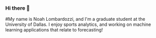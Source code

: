 ### Hi there 👋
#My name is Noah Lombardozzi, and I'm a graduate student at the University of Dallas. I enjoy sports analytics, and working on machine learning applications that relate to forecasting!
<!--
**agamemnon-1998/agamemnon-1998** is a ✨ _special_ ✨ repository because its `README.md` (this file) appears on your GitHub profile.

Here are some ideas to get you started:

- 🔭 I’m currently working on ...
- 🌱 I’m currently learning ...
- 👯 I’m looking to collaborate on ...
- 🤔 I’m looking for help with ...
- 💬 Ask me about ...
- 📫 How to reach me: ...
- 😄 Pronouns: ...
- ⚡ Fun fact: ...
-->
